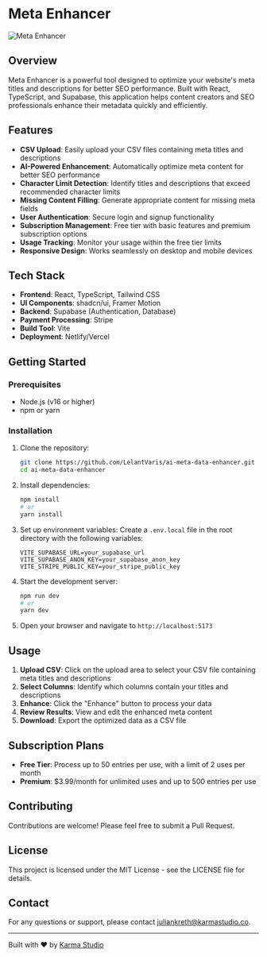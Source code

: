 # Meta Enhancer

![Meta Enhancer](https://i.imgur.com/placeholder.png)

## Overview

Meta Enhancer is a powerful tool designed to optimize your website's meta titles and descriptions for better SEO performance. Built with React, TypeScript, and Supabase, this application helps content creators and SEO professionals enhance their metadata quickly and efficiently.

## Features

- **CSV Upload**: Easily upload your CSV files containing meta titles and descriptions
- **AI-Powered Enhancement**: Automatically optimize meta content for better SEO performance
- **Character Limit Detection**: Identify titles and descriptions that exceed recommended character limits
- **Missing Content Filling**: Generate appropriate content for missing meta fields
- **User Authentication**: Secure login and signup functionality
- **Subscription Management**: Free tier with basic features and premium subscription options
- **Usage Tracking**: Monitor your usage within the free tier limits
- **Responsive Design**: Works seamlessly on desktop and mobile devices

## Tech Stack

- **Frontend**: React, TypeScript, Tailwind CSS
- **UI Components**: shadcn/ui, Framer Motion
- **Backend**: Supabase (Authentication, Database)
- **Payment Processing**: Stripe
- **Build Tool**: Vite
- **Deployment**: Netlify/Vercel

## Getting Started

### Prerequisites

- Node.js (v16 or higher)
- npm or yarn

### Installation

1. Clone the repository:
   ```bash
   git clone https://github.com/LelantVaris/ai-meta-data-enhancer.git
   cd ai-meta-data-enhancer
   ```

2. Install dependencies:
   ```bash
   npm install
   # or
   yarn install
   ```

3. Set up environment variables:
   Create a `.env.local` file in the root directory with the following variables:
   ```
   VITE_SUPABASE_URL=your_supabase_url
   VITE_SUPABASE_ANON_KEY=your_supabase_anon_key
   VITE_STRIPE_PUBLIC_KEY=your_stripe_public_key
   ```

4. Start the development server:
   ```bash
   npm run dev
   # or
   yarn dev
   ```

5. Open your browser and navigate to `http://localhost:5173`

## Usage

1. **Upload CSV**: Click on the upload area to select your CSV file containing meta titles and descriptions
2. **Select Columns**: Identify which columns contain your titles and descriptions
3. **Enhance**: Click the "Enhance" button to process your data
4. **Review Results**: View and edit the enhanced meta content
5. **Download**: Export the optimized data as a CSV file

## Subscription Plans

- **Free Tier**: Process up to 50 entries per use, with a limit of 2 uses per month
- **Premium**: $3.99/month for unlimited uses and up to 500 entries per use

## Contributing

Contributions are welcome! Please feel free to submit a Pull Request.

## License

This project is licensed under the MIT License - see the LICENSE file for details.

## Contact

For any questions or support, please contact [juliankreth@karmastudio.co](mailto:juliankreth@karmastudio.co).

---

Built with ❤️ by [Karma Studio](https://karmastudio.co)
